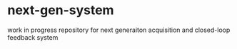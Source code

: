 # next-gen-system
work in progress repository for next generaiton acquisition and closed-loop feedback system
